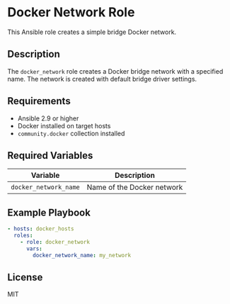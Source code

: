 # Docker Network Role

This Ansible role creates a simple bridge Docker network.

## Description

The `docker_network` role creates a Docker bridge network with a specified name. The network is created with default bridge driver settings.

## Requirements

- Ansible 2.9 or higher
- Docker installed on target hosts
- `community.docker` collection installed

## Required Variables

| Variable              | Description                |
| --------------------- | -------------------------- |
| `docker_network_name` | Name of the Docker network |

## Example Playbook

```yaml
- hosts: docker_hosts
  roles:
    - role: docker_network
      vars:
        docker_network_name: my_network
```

## License

MIT

